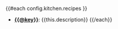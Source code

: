 {{#each config.kitchen.recipes }}

-   [**{{@key}}**](/doc/recipes/built-in/{{@key}}): {{this.description}}
    {{/each}}
